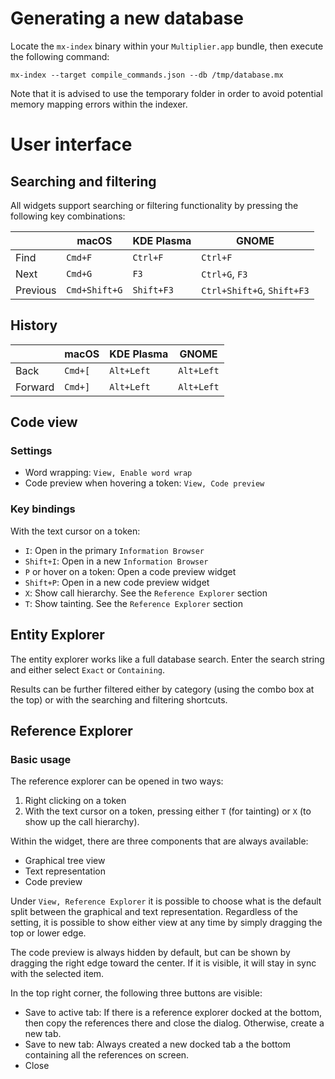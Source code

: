 # Generating a new database

Locate the `mx-index` binary within your `Multiplier.app` bundle, then execute the following command:

`mx-index --target compile_commands.json --db /tmp/database.mx`

Note that it is advised to use the temporary folder in order to avoid potential memory mapping errors within the indexer.

# User interface

## Searching and filtering

All widgets support searching or filtering functionality by pressing the following key combinations:

|          | macOS         | KDE Plasma | GNOME                      |
|----------|---------------|------------|----------------------------|
| Find     | `Cmd+F`       | `Ctrl+F`   | `Ctrl+F`                   |
| Next     | `Cmd+G`       | `F3`       | `Ctrl+G`, `F3`             |
| Previous | `Cmd+Shift+G` | `Shift+F3` | `Ctrl+Shift+G`, `Shift+F3` |

## History

|         | macOS    | KDE Plasma | GNOME      |
|---------|----------|------------|------------|
| Back    | `Cmd+[` | `Alt+Left` | `Alt+Left` |
| Forward | `Cmd+]` | `Alt+Left` | `Alt+Left` |

## Code view

### Settings

 * Word wrapping: `View, Enable word wrap`
 * Code preview when hovering a token: `View, Code preview`

### Key bindings

With the text cursor on a token:

 * `I`: Open in the primary `Information Browser`
 * `Shift+I`: Open in a new `Information Browser`
 * `P` or hover on a token: Open a code preview widget
 * `Shift+P`: Open in a new code preview widget
 * `X`: Show call hierarchy. See the `Reference Explorer` section
 * `T`: Show tainting. See the `Reference Explorer` section

## Entity Explorer

The entity explorer works like a full database search. Enter the search string and either select `Exact` or `Containing`.

Results can be further filtered either by category (using the combo box at the top) or with the searching and filtering shortcuts.

## Reference Explorer

### Basic usage
The reference explorer can be opened in two ways:

1. Right clicking on a token
2. With the text cursor on a token, pressing either `T` (for tainting) or `X` (to show up the call hierarchy).

Within the widget, there are three components that are always available:

* Graphical tree view
* Text representation
* Code preview

Under `View, Reference Explorer` it is possible to choose what is the default split between the graphical and text representation. Regardless of the setting, it is possible to show either view at any time by simply dragging the top or lower edge.

The code preview is always hidden by default, but can be shown by dragging the right edge toward the center. If it is visible, it will stay in sync with the selected item.

In the top right corner, the following three buttons are visible:

* Save to active tab: If there is a reference explorer docked at the bottom, then copy the references there and close the dialog. Otherwise, create a new tab.
* Save to new tab: Always created a new docked tab a the bottom containing all the references on screen.
* Close


